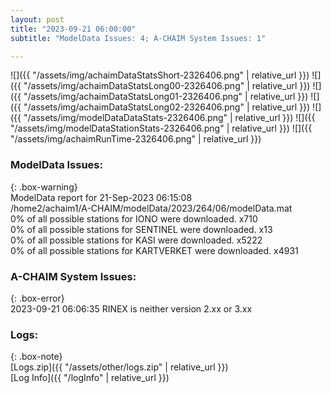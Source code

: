 ```yaml
---
layout: post
title: "2023-09-21 06:00:00"
subtitle: "ModelData Issues: 4; A-CHAIM System Issues: 1"

---
```


![]({{ "/assets/img/achaimDataStatsShort-2326406.png" | relative_url }})
![]({{ "/assets/img/achaimDataStatsLong00-2326406.png" | relative_url }})
![]({{ "/assets/img/achaimDataStatsLong01-2326406.png" | relative_url }})
![]({{ "/assets/img/achaimDataStatsLong02-2326406.png" | relative_url }})
![]({{ "/assets/img/modelDataDataStats-2326406.png" | relative_url }})
![]({{ "/assets/img/modelDataStationStats-2326406.png" | relative_url }})
![]({{ "/assets/img/achaimRunTime-2326406.png" | relative_url }})


### ModelData Issues:  
  
{: .box-warning}  
 ModelData report for 21-Sep-2023 06:15:08   
 /home2/achaim1/A-CHAIM/modelData/2023/264/06/modelData.mat   
 0% of all possible stations for IONO were downloaded. x710   
 0% of all possible stations for SENTINEL were downloaded. x13   
 0% of all possible stations for KASI were downloaded. x5222   
 0% of all possible stations for KARTVERKET were downloaded. x4931   
  
### A-CHAIM System Issues:  
  
{: .box-error}  
2023-09-21 06:06:35 RINEX is neither version 2.xx or 3.xx  

### Logs:  
  
{: .box-note}  
[Logs.zip]({{ "/assets/other/logs.zip" | relative_url }})  
[Log Info]({{ "/logInfo" | relative_url }})  
